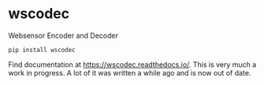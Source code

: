 # wscodec
Websensor Encoder and Decoder


`pip install wscodec`

Find documentation at https://wscodec.readthedocs.io/. This is very much a work in progress. 
A lot of it was written a while ago and is now out of date.
